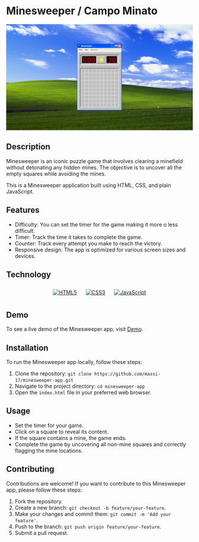 # Minesweeper / Campo Minato

![Minesweeper Screenshot](img/minesweeper.png)

## Description

Minesweeper is an iconic puzzle game that involves clearing a minefield without detonating any hidden mines. The objective is to uncover all the empty squares while avoiding the mines.

This is a Minesweeper application built using HTML, CSS, and plain JavaScript. 

## Features

- Difficulty: You can set the timer for the game making it more o less difficult.
- Timer: Track the time it takes to complete the game.
- Counter: Track every attempt you make to reach the victory.
- Responsive design: The app is optimized for various screen sizes and devices.

## Technology

<div align="center">  
<a href="https://en.wikipedia.org/wiki/HTML5" target="_blank"><img style="margin: 10px" src="https://profilinator.rishav.dev/skills-assets/html5-original-wordmark.svg" alt="HTML5" height="75" /></a> 
<a href="https://www.w3schools.com/css/" target="_blank"><img style="margin: 10px" src="https://profilinator.rishav.dev/skills-assets/css3-original-wordmark.svg" alt="CSS3" height="75" /></a>  
<a href="https://www.javascript.com/" target="_blank"><img style="margin: 10px" src="https://profilinator.rishav.dev/skills-assets/javascript-original.svg" alt="JavaScript" height="75" /></a>  
</div>

## Demo

To see a live demo of the Minesweeper app, visit [Demo](https://www.massidev.com/portfolio/minesweeper/).

## Installation

To run the Minesweeper app locally, follow these steps:

1. Clone the repository: `git clone https://github.com/massi-17/minesweeper-app.git`
2. Navigate to the project directory: `cd minesweeper-app`
3. Open the `index.html` file in your preferred web browser.

## Usage
 
- Set the timer for your game.
- Click on a square to reveal its content.
- If the square contains a mine, the game ends.
- Complete the game by uncovering all non-mine squares and correctly flagging the mine locations.

## Contributing

Contributions are welcome! If you want to contribute to this Minesweeper app, please follow these steps:

1. Fork the repository.
2. Create a new branch: `git checkout -b feature/your-feature`.
3. Make your changes and commit them: `git commit -m 'Add your feature'`.
4. Push to the branch: `git push origin feature/your-feature`.
5. Submit a pull request.

